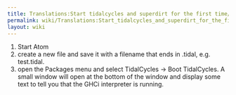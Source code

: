 ```yaml
---
title: Translations:Start tidalcycles and superdirt for the first time/10/en-gb
permalink: wiki/Translations:Start_tidalcycles_and_superdirt_for_the_first_time/10/en-gb/
layout: wiki
---
```


1.  Start Atom
2.  create a new file and save it with a filename that ends in .tidal,
    e.g. test.tidal.
3.  open the Packages menu and select TidalCycles -\> Boot TidalCycles.
    A small window will open at the bottom of the window and display
    some text to tell you that the GHCi interpreter is running.
